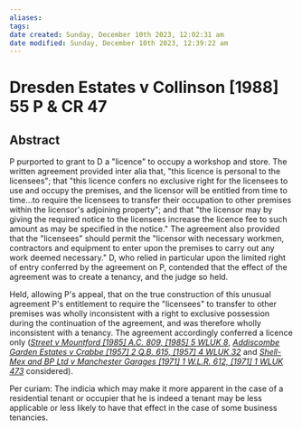```yaml
---
aliases: 
tags: 
date created: Sunday, December 10th 2023, 12:02:31 am
date modified: Sunday, December 10th 2023, 12:39:22 am
---
```


# Dresden Estates v Collinson [1988] 55 P & CR 47

## Abstract

P purported to grant to D a "licence" to occupy a workshop and store. The written agreement provided inter alia that, "this licence is personal to the licensees"; that "this licence confers no exclusive right for the licensees to use and occupy the premises, and the licensor will be entitled from time to time…to require the licensees to transfer their occupation to other premises within the licensor's adjoining property"; and that "the licensor may by giving the required notice to the licensees increase the licence fee to such amount as may be specified in the notice." The agreement also provided that the "licensees" should permit the "licensor with necessary workmen, contractors and equipment to enter upon the premises to carry out any work deemed necessary." D, who relied in particular upon the limited right of entry conferred by the agreement on P, contended that the effect of the agreement was to create a tenancy, and the judge so held.

Held, allowing P's appeal, that on the true construction of this unusual agreement P's entitlement to require the "licensees" to transfer to other premises was wholly inconsistent with a right to exclusive possession during the continuation of the agreement, and was therefore wholly inconsistent with a tenancy. The agreement accordingly conferred a licence only (_[Street v Mountford [1985] A.C. 809, [1985] 5 WLUK 8](https://uk.westlaw.com/Document/IC01CD230E42811DA8FC2A0F0355337E9/View/FullText.html?originationContext=document&transitionType=DocumentItem&ppcid=64a1067bee4a4540818f40f2f1b4d40d&contextData=(sc.Default))_, _[Addiscombe Garden Estates v Crabbe [1957] 2 Q.B. 615, [1957] 4 WLUK 32](https://uk.westlaw.com/Document/I53328C11E42711DA8FC2A0F0355337E9/View/FullText.html?originationContext=document&transitionType=DocumentItem&ppcid=64a1067bee4a4540818f40f2f1b4d40d&contextData=(sc.Default))_ and _[Shell-Mex and BP Ltd v Manchester Garages [1971] 1 W.L.R. 612, [1971] 1 WLUK 473](https://uk.westlaw.com/Document/IA79F9851E42811DA8FC2A0F0355337E9/View/FullText.html?originationContext=document&transitionType=DocumentItem&ppcid=64a1067bee4a4540818f40f2f1b4d40d&contextData=(sc.Default))_ considered).

Per curiam: The indicia which may make it more apparent in the case of a residential tenant or occupier that he is indeed a tenant may be less applicable or less likely to have that effect in the case of some business tenancies.
